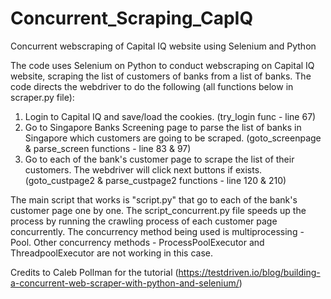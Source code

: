 # Concurrent_Scraping_CapIQ
Concurrent webscraping of Capital IQ website using Selenium and Python

The code uses Selenium on Python to conduct webscraping on Capital IQ website, scraping the list of customers of banks from a list of banks.
The code directs the webdriver to do the following (all functions below in scraper.py file):
1. Login to Capital IQ and save/load the cookies. (try_login func - line 67)
2. Go to Singapore Banks Screening page to parse the list of banks in Singapore which customers are going to be scraped. (goto_screenpage & parse_screen functions - line 83 & 97)
3. Go to each of the bank's customer page to scrape the list of their customers. The webdriver will click next buttons if exists. (goto_custpage2 & parse_custpage2 functions - line 120 & 210)

The main script that works is "script.py" that go to each of the bank's customer page one by one. The script_concurrent.py file speeds up the process by running the crawling process of each customer page concurrently. The concurrency method being used is multiprocessing - Pool. Other concurrency methods - ProcessPoolExecutor and ThreadpoolExecutor are not working in this case. 


Credits to Caleb Pollman for the tutorial (https://testdriven.io/blog/building-a-concurrent-web-scraper-with-python-and-selenium/)
